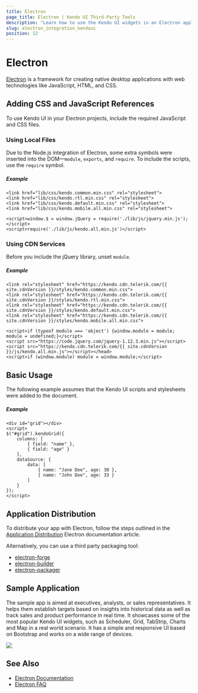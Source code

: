 ```yaml
---
title: Electron
page_title: Electron | Kendo UI Third-Party Tools
description: "Learn how to use the Kendo UI widgets in an Electron application."
slug: electron_integration_kendoui
position: 12
---
```


# Electron

[Electron](https://electronjs.org/) is a framework for creating native desktop applications with web technologies like JavaScript, HTML, and CSS.

## Adding CSS and JavaScript References

To use Kendo UI in your Electron projects, include the required JavaScript and CSS files.

### Using Local Files

Due to the Node.js integration of Electron, some extra symbols were inserted into the DOM&mdash;`module`, `exports`, and `require`. To include the scripts, use the `require` symbol.

##### Example

    <link href="lib/css/kendo.common.min.css" rel="stylesheet">
    <link href="lib/css/kendo.rtl.min.css" rel="stylesheet">
    <link href="lib/css/kendo.default.min.css" rel="stylesheet">
    <link href="lib/css/kendo.mobile.all.min.css" rel="stylesheet">

    <script>window.$ = window.jQuery = require('./lib/js/jquery.min.js');</script>
    <script>require('./lib/js/kendo.all.min.js')</script>

### Using CDN Services

Before you include the jQuery library, unset `module`.

##### Example

    <link rel="stylesheet" href="https://kendo.cdn.telerik.com/{{ site.cdnVersion }}/styles/kendo.common.min.css">
    <link rel="stylesheet" href="https://kendo.cdn.telerik.com/{{ site.cdnVersion }}/styles/kendo.rtl.min.css">
    <link rel="stylesheet" href="https://kendo.cdn.telerik.com/{{ site.cdnVersion }}/styles/kendo.default.min.css">
    <link rel="stylesheet" href="https://kendo.cdn.telerik.com/{{ site.cdnVersion }}/styles/kendo.mobile.all.min.css">

    <script>if (typeof module === 'object') {window.module = module; module = undefined;}</script>
    <script src="https://code.jquery.com/jquery-1.12.3.min.js"></script>
    <script src="https://kendo.cdn.telerik.com/{{ site.cdnVersion }}/js/kendo.all.min.js"></script></head>
    <script>if (window.module) module = window.module;</script>

## Basic Usage

The following example assumes that the Kendo UI scripts and stylesheets were added to the document.

##### Example

    <div id="grid"></div>
    <script>
    $("#grid").kendoGrid({
        columns: [
            { field: "name" },
            { field: "age" }
        ],
        dataSource: {
            data: [
                { name: "Jane Doe", age: 30 },
                { name: "John Doe", age: 33 }
            ]
        }
    });
    </script>

## Application Distribution

To distribute your app with Electron, follow the steps outlined in the [Application Distribution](https://electronjs.org/docs/tutorial/application-distribution) Electron documentation article.

Alternatively, you can use a third party packaging tool:

* [electron-forge](https://github.com/electron-userland/electron-forge)
* [electron-builder](https://github.com/electron-userland/electron-builder)
* [electron-packager](https://github.com/electron-userland/electron-packager)

## Sample Application

The sample app is aimed at executives, analysts, or sales representatives. It helps them establish targets based on insights into historical data as well as track sales and product performance in real time. It showcases some of the most popular Kendo UI widgets, such as Scheduler, Grid, TabStrip, Charts and Map in a real world scenario. It has a simple and responsive UI based on Bootstrap and works on a wide range of devices.

<a href="https://github.com/telerik/kendo-electron-dashboard" target="_blank"><img src="/images/northwind.png"></a>

## See Also

* [Electron Documentation](https://electronjs.org/docs)
* [Electron FAQ](https://electronjs.org/docs/faq)